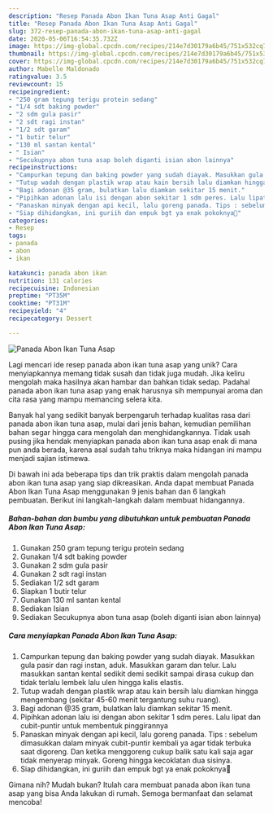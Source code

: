 ```yaml
---
description: "Resep Panada Abon Ikan Tuna Asap Anti Gagal"
title: "Resep Panada Abon Ikan Tuna Asap Anti Gagal"
slug: 372-resep-panada-abon-ikan-tuna-asap-anti-gagal
date: 2020-05-06T16:54:35.732Z
image: https://img-global.cpcdn.com/recipes/214e7d30179a6b45/751x532cq70/panada-abon-ikan-tuna-asap-foto-resep-utama.jpg
thumbnail: https://img-global.cpcdn.com/recipes/214e7d30179a6b45/751x532cq70/panada-abon-ikan-tuna-asap-foto-resep-utama.jpg
cover: https://img-global.cpcdn.com/recipes/214e7d30179a6b45/751x532cq70/panada-abon-ikan-tuna-asap-foto-resep-utama.jpg
author: Mabelle Maldonado
ratingvalue: 3.5
reviewcount: 15
recipeingredient:
- "250 gram tepung terigu protein sedang"
- "1/4 sdt baking powder"
- "2 sdm gula pasir"
- "2 sdt ragi instan"
- "1/2 sdt garam"
- "1 butir telur"
- "130 ml santan kental"
- " Isian"
- "Secukupnya abon tuna asap boleh diganti isian abon lainnya"
recipeinstructions:
- "Campurkan tepung dan baking powder yang sudah diayak. Masukkan gula pasir dan ragi instan, aduk. Masukkan garam dan telur. Lalu masukkan santan kental sedikit demi sedikit sampai dirasa cukup dan tidak terlalu lembek lalu ulen hingga kalis elastis."
- "Tutup wadah dengan plastik wrap atau kain bersih lalu diamkan hingga mengembang (sekitar 45-60 menit tergantung suhu ruang)."
- "Bagi adonan @35 gram, bulatkan lalu diamkan sekitar 15 menit."
- "Pipihkan adonan lalu isi dengan abon sekitar 1 sdm peres. Lalu lipat dan cubit-puntir untuk membentuk pinggirannya"
- "Panaskan minyak dengan api kecil, lalu goreng panada. Tips : sebelum dimasukkan dalam minyak cubit-puntir kembali ya agar tidak terbuka saat digoreng. Dan ketika menggoreng cukup balik satu kali saja agar tidak menyerap minyak. Goreng hingga kecoklatan dua sisinya."
- "Siap dihidangkan, ini guriih dan empuk bgt ya enak pokoknya🤤"
categories:
- Resep
tags:
- panada
- abon
- ikan

katakunci: panada abon ikan 
nutrition: 131 calories
recipecuisine: Indonesian
preptime: "PT35M"
cooktime: "PT31M"
recipeyield: "4"
recipecategory: Dessert

---
```



![Panada Abon Ikan Tuna Asap](https://img-global.cpcdn.com/recipes/214e7d30179a6b45/751x532cq70/panada-abon-ikan-tuna-asap-foto-resep-utama.jpg)

Lagi mencari ide resep panada abon ikan tuna asap yang unik? Cara menyiapkannya memang tidak susah dan tidak juga mudah. Jika keliru mengolah maka hasilnya akan hambar dan bahkan tidak sedap. Padahal panada abon ikan tuna asap yang enak harusnya sih mempunyai aroma dan cita rasa yang mampu memancing selera kita.



Banyak hal yang sedikit banyak berpengaruh terhadap kualitas rasa dari panada abon ikan tuna asap, mulai dari jenis bahan, kemudian pemilihan bahan segar hingga cara mengolah dan menghidangkannya. Tidak usah pusing jika hendak menyiapkan panada abon ikan tuna asap enak di mana pun anda berada, karena asal sudah tahu triknya maka hidangan ini mampu menjadi sajian istimewa.


Di bawah ini ada beberapa tips dan trik praktis dalam mengolah panada abon ikan tuna asap yang siap dikreasikan. Anda dapat membuat Panada Abon Ikan Tuna Asap menggunakan 9 jenis bahan dan 6 langkah pembuatan. Berikut ini langkah-langkah dalam membuat hidangannya.

<!--inarticleads1-->

##### Bahan-bahan dan bumbu yang dibutuhkan untuk pembuatan Panada Abon Ikan Tuna Asap:

1. Gunakan 250 gram tepung terigu protein sedang
1. Gunakan 1/4 sdt baking powder
1. Gunakan 2 sdm gula pasir
1. Gunakan 2 sdt ragi instan
1. Sediakan 1/2 sdt garam
1. Siapkan 1 butir telur
1. Gunakan 130 ml santan kental
1. Sediakan  Isian
1. Sediakan Secukupnya abon tuna asap (boleh diganti isian abon lainnya)




<!--inarticleads2-->

##### Cara menyiapkan Panada Abon Ikan Tuna Asap:

1. Campurkan tepung dan baking powder yang sudah diayak. Masukkan gula pasir dan ragi instan, aduk. Masukkan garam dan telur. Lalu masukkan santan kental sedikit demi sedikit sampai dirasa cukup dan tidak terlalu lembek lalu ulen hingga kalis elastis.
1. Tutup wadah dengan plastik wrap atau kain bersih lalu diamkan hingga mengembang (sekitar 45-60 menit tergantung suhu ruang).
1. Bagi adonan @35 gram, bulatkan lalu diamkan sekitar 15 menit.
1. Pipihkan adonan lalu isi dengan abon sekitar 1 sdm peres. Lalu lipat dan cubit-puntir untuk membentuk pinggirannya
1. Panaskan minyak dengan api kecil, lalu goreng panada. Tips : sebelum dimasukkan dalam minyak cubit-puntir kembali ya agar tidak terbuka saat digoreng. Dan ketika menggoreng cukup balik satu kali saja agar tidak menyerap minyak. Goreng hingga kecoklatan dua sisinya.
1. Siap dihidangkan, ini guriih dan empuk bgt ya enak pokoknya🤤




Gimana nih? Mudah bukan? Itulah cara membuat panada abon ikan tuna asap yang bisa Anda lakukan di rumah. Semoga bermanfaat dan selamat mencoba!

